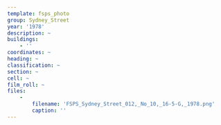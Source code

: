 ```yaml
---
template: fsps_photo
group: Sydney_Street
year: '1978'
description: ~
buildings:
    - ''
coordinates: ~
heading: ~
classification: ~
section: ~
cell: ~
film_roll: ~
files:
    -
        filename: 'FSPS_Sydney_Street_012,_No_10,_16-5-G,_1978.png'
        caption: ''
---
```

